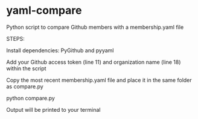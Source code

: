 # yaml-compare
Python script to compare Github members with a membership.yaml file


STEPS:

Install dependencies: PyGithub and pyyaml

Add your Github access token (line 11) and organization name (line 18) within the script

Copy the most recent membership.yaml file and place it in the same folder as compare.py

python compare.py

Output will be printed to your terminal
